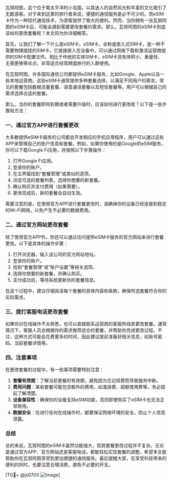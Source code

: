 瓦努阿图，这个位于南太平洋的小岛国，以其迷人的自然风光和丰富的文化吸引了无数游客。对于来到这里的旅行者来说，便捷的通信服务是必不可少的。而eSIM卡作为一种现代通信技术，为游客提供了极大的便利。然而，当你拥有一张瓦努阿图的eSIM卡后，可能会遇到需要更改套餐的需求。那么，瓦努阿图的eSIM卡到底该如何更改套餐呢？本文将为你详细解答。

首先，让我们了解一下什么是eSIM卡。eSIM卡，全称是嵌入式SIM卡，是一种不需要物理插拔的SIM卡。它直接嵌入在设备中，可以通过网络下载和激活运营商提供的SIM卡配置文件。相比于传统的实体SIM卡，eSIM卡具有体积小、重量轻、无需更换等优点，非常适合经常跨国旅行的人群使用。

在瓦努阿图，许多国际通信公司都提供eSIM卡服务，比如Google、Apple以及一些本地运营商。这些eSIM卡通常提供多种套餐选择，以满足不同用户的需求。常见的套餐包括数据流量套餐、语音通话套餐以及短信套餐等。用户可以根据自己的需求选择合适的套餐。

那么，当你的套餐即将到期或者需要升级时，应该如何进行更改呢？以下是一些步骤和方法：

### 一、通过官方APP进行套餐更改

大多数提供eSIM卡服务的公司都会开发相应的手机应用程序，用户可以通过这些APP来管理自己的账户信息和套餐。例如，如果你使用的是Google的eSIM服务，你可以下载Google Fi应用，并按照以下步骤操作：

1. 打开Google Fi应用。
2. 登录你的账户。
3. 在主界面找到“套餐管理”或类似的选项。
4. 浏览可选的套餐列表，选择你想要的新套餐。
5. 确认购买并支付费用（如果需要）。
6. 更改完成后，新的套餐会自动生效。

需要注意的是，在使用官方APP进行套餐更改时，请确保你的设备已经连接到稳定的Wi-Fi网络，以免产生不必要的数据费用。

### 二、通过官方网站更改套餐

除了使用官方APP外，你还可以通过访问提供eSIM卡服务的官方网站来进行套餐更改。以下是具体的操作步骤：

1. 打开浏览器，输入该公司的官方网站地址。
2. 登录你的账户。
3. 找到“套餐管理”或“账户设置”等相关选项。
4. 选择你想要的新套餐，并确认购买。
5. 支付成功后，等待系统更新你的套餐信息。

在这个过程中，建议仔细阅读每个套餐的具体内容和条款，确保所选套餐符合你的实际需求。

### 三、拨打客服电话更改套餐

如果你对在线操作不太熟悉，也可以直接联系运营商的客服热线来更改套餐。通常情况下，客服人员会根据你的需求推荐适合的套餐，并帮助你完成更改过程。不过，这种方式可能会花费更多的时间，因此建议提前准备好相关信息，如账号密码、当前套餐详情等。

### 四、注意事项

在更改套餐的过程中，有一些事项需要特别注意：

1. **套餐有效期**：了解当前套餐的有效期，避免因为忘记续费而导致服务中断。
2. **费用问题**：某些套餐可能包含额外的费用，如漫游费、超额使用费等，务必提前了解清楚。
3. **设备兼容性**：确保你的设备支持eSIM功能，否则即使购买了eSIM卡也无法正常使用。
4. **数据安全**：在进行任何在线操作时，都要保证网络环境的安全，防止个人信息泄露。

### 总结

总的来说，瓦努阿图的eSIM卡虽然功能强大，但其套餐更改过程并不复杂。无论是通过官方APP、官方网站还是客服电话，都能轻松实现套餐的调整。希望本文能帮助你在瓦努阿图享受到更加便捷的通信服务。最后提醒大家，在享受科技带来的便利的同时，也要注意合理消费，避免不必要的开支。

[TG💪+ @jx0703 ![Image](https://github.com/user-attachments/assets/dbca1d08-cadb-493c-b0ec-ad6f7a83f270)]